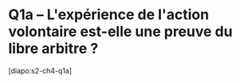 # Q1a – L'expérience de l'action volontaire est-elle une preuve du libre arbitre ?

[diapo:s2-ch4-q1a]
